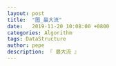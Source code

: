 ```yaml
---
layout: post
title:  "图_最大流"
date:   2019-11-20 10:08:00 +0800
categories: Algorithm
tags: DataStructure
author: pepe
description: 『 最大流 』
---
```






































